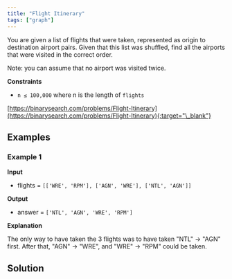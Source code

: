```yaml
---
title: "Flight Itinerary"
tags: ["graph"]
---
```


You are given a list of flights that were taken, represented as origin to destination airport pairs. Given that this list was shuffled, find all the airports that were visited in the correct order.

Note: you can assume that no airport was visited twice.

**Constraints**

- `n ≤ 100,000` where n is the length of `flights`

[https://binarysearch.com/problems/Flight-Itinerary](https://binarysearch.com/problems/Flight-Itinerary){:target="\_blank"}

## Examples

### Example 1

**Input**

- flights = `[['WRE', 'RPM'], ['AGN', 'WRE'], ['NTL', 'AGN']]`

**Output**

- answer = `['NTL', 'AGN', 'WRE', 'RPM']`

**Explanation**

The only way to have taken the 3 flights was to have taken "NTL" -> "AGN" first. After that, "AGN" -> "WRE", and "WRE" -> "RPM" could be taken.

## Solution

<script src="https://gist.github.com/yaeba/16da7be5123724fcf6eccc25581cef5a.js?file=Flight-Itinerary.py"></script>

